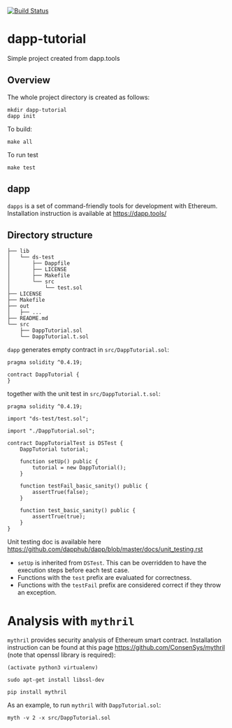 [![Build Status](https://travis-ci.org/alext234/dapp-tutorial.svg?branch=master)](https://travis-ci.org/alext234/dapp-tutorial)

# dapp-tutorial
Simple project created from dapp.tools

## Overview 

The whole project directory is created as follows:

```
mkdir dapp-tutorial
dapp init
```

To build:

```
make all
```


To run test

```
make test
```

## dapp

`dapps` is a set of command-friendly tools for development with Ethereum.
Installation instruction is available at https://dapp.tools/


## Directory structure

```
├── lib
│   └── ds-test
│       ├── Dappfile
│       ├── LICENSE
│       ├── Makefile
│       └── src
│           └── test.sol
├── LICENSE
├── Makefile
├── out
│   ├── ...
├── README.md
└── src
    ├── DappTutorial.sol
    └── DappTutorial.t.sol

```


`dapp` generates empty contract  in `src/DappTutorial.sol`:

```solidity
pragma solidity ^0.4.19;

contract DappTutorial {
}

```

together with the unit test in `src/DappTutorial.t.sol`:

```solidity
pragma solidity ^0.4.19;

import "ds-test/test.sol";

import "./DappTutorial.sol";

contract DappTutorialTest is DSTest {
    DappTutorial tutorial;

    function setUp() public {
        tutorial = new DappTutorial();
    }

    function testFail_basic_sanity() public {
        assertTrue(false);
    }

    function test_basic_sanity() public {
        assertTrue(true);
    }
}

```

Unit testing doc is available here https://github.com/dapphub/dapp/blob/master/docs/unit_testing.rst

- `setUp` is inherited from `DSTest`. This can be overridden to have the execution steps
  before each test case.
- Functions with the `test` prefix are evaluated for correctness.
- Functions with the `testFail` prefix are considered correct if they throw an exception.


# Analysis with `mythril`

`mythril` provides security analysis of Ethereum smart contract. Installation instruction can be found 
at this page https://github.com/ConsenSys/mythril  (note that openssl library is required):

```
(activate python3 virtualenv)

sudo apt-get install libssl-dev

pip install mythril

```

 
As an example, to run `mythril` with `DappTutorial.sol`:

```
myth -v 2 -x src/DappTutorial.sol
```